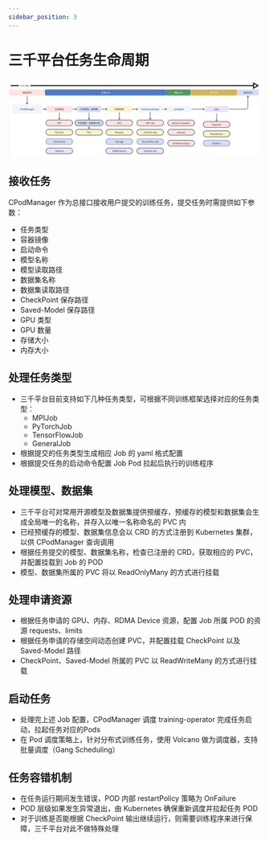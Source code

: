 ```yaml
---
sidebar_position: 3
---
```


# 三千平台任务生命周期
![集群状态](../images/job-life.png)

## 接收任务
CPodManager 作为总接口接收用户提交的训练任务，提交任务时需提供如下参数：
  - 任务类型
  - 容器镜像
  - 启动命令
  - 模型名称
  - 模型读取路径
  - 数据集名称
  - 数据集读取路径
  - CheckPoint 保存路径
  - Saved-Model 保存路径
  - GPU 类型
  - GPU 数量 
  - 存储大小
  - 内存大小

## 处理任务类型
- 三千平台目前支持如下几种任务类型，可根据不同训练框架选择对应的任务类型：
  - MPIJob
  - PyTorchJob
  - TensorFlowJob
  - GeneralJob
- 根据提交的任务类型生成相应 Job 的 yaml 格式配置
- 根据提交任务的启动命令配置 Job Pod 拉起后执行的训练程序

## 处理模型、数据集
- 三千平台可对常用开源模型及数据集提供预缓存，预缓存的模型和数据集会生成全局唯一的名称，并存入以唯一名称命名的 PVC 内
- 已经预缓存的模型、数据集信息会以 CRD 的方式注册到 Kubernetes 集群，以供 CPodManager 查询调用
- 根据任务提交的模型、数据集名称，检查已注册的 CRD，获取相应的 PVC，并配置挂载到 Job 的 POD
- 模型、数据集所属的 PVC 将以 ReadOnlyMany 的方式进行挂载

## 处理申请资源
- 根据任务申请的 GPU、内存、RDMA Device 资源，配置 Job 所属 POD 的资源 requests、limits
- 根据任务申请的存储空间动态创建 PVC，并配置挂载 CheckPoint 以及 Saved-Model 路径
- CheckPoint、Saved-Model 所属的 PVC 以 ReadWriteMany 的方式进行挂载

## 启动任务
- 处理完上述 Job 配置，CPodManager 调度 training-operator 完成任务启动，拉起任务对应的Pods
- 在 Pod 调度策略上，针对分布式训练任务，使用 Volcano 做为调度器，支持批量调度（Gang Scheduling）

## 任务容错机制
- 在任务运行期间发生错误，POD 内部 restartPolicy 策略为 OnFailure
- POD 层级如果发生异常退出，由 Kubernetes 确保重新调度并拉起任务 POD 
- 对于训练是否能根据 CheckPoint 输出继续运行，则需要训练程序来进行保障，三千平台对此不做特殊处理